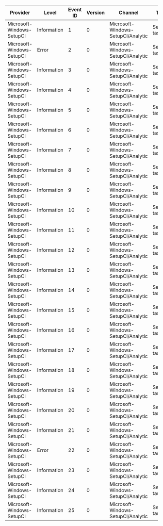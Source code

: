 Provider                   |  Level        |  Event ID  |  Version  |  Channel                             |  Task          |  Opcode  |  Keyword         |  Message
---------------------------|---------------|------------|-----------|--------------------------------------|----------------|----------|------------------|-------------------------------------------------------------------
Microsoft-Windows-SetupCl  |  Information  |  1         |  0        |  Microsoft-Windows-SetupCl/Analytic  |  SetupCl task  |          |  keyDiagnostic   |  SetupCl statistic ({Name}): {Description} = {Statistic}.
Microsoft-Windows-SetupCl  |  Error        |  2         |  0        |  Microsoft-Windows-SetupCl/Analytic  |  SetupCl task  |          |  keyDiagnostic   |  {SourceFunction}@{SourceLine} : {Message}
Microsoft-Windows-SetupCl  |  Information  |  3         |  0        |  Microsoft-Windows-SetupCl/Analytic  |  SetupCl task  |          |  keyDiagnostic   |  {SourceFunction}@{SourceLine} : {Message}
Microsoft-Windows-SetupCl  |  Information  |  4         |  0        |  Microsoft-Windows-SetupCl/Analytic  |  SetupCl task  |  Start   |  keyPerformance  |
Microsoft-Windows-SetupCl  |  Information  |  5         |  0        |  Microsoft-Windows-SetupCl/Analytic  |  SetupCl task  |  Stop    |  keyPerformance  |
Microsoft-Windows-SetupCl  |  Information  |  6         |  0        |  Microsoft-Windows-SetupCl/Analytic  |  SetupCl task  |  Start   |  keyPerformance  |
Microsoft-Windows-SetupCl  |  Information  |  7         |  0        |  Microsoft-Windows-SetupCl/Analytic  |  SetupCl task  |  Stop    |  keyPerformance  |
Microsoft-Windows-SetupCl  |  Information  |  8         |  0        |  Microsoft-Windows-SetupCl/Analytic  |  SetupCl task  |  Start   |  keyPerformance  |
Microsoft-Windows-SetupCl  |  Information  |  9         |  0        |  Microsoft-Windows-SetupCl/Analytic  |  SetupCl task  |  Stop    |  keyPerformance  |
Microsoft-Windows-SetupCl  |  Information  |  10        |  0        |  Microsoft-Windows-SetupCl/Analytic  |  SetupCl task  |  Start   |  keyPerformance  |
Microsoft-Windows-SetupCl  |  Information  |  11        |  0        |  Microsoft-Windows-SetupCl/Analytic  |  SetupCl task  |  Stop    |  keyPerformance  |
Microsoft-Windows-SetupCl  |  Information  |  12        |  0        |  Microsoft-Windows-SetupCl/Analytic  |  SetupCl task  |  Start   |  keyPerformance  |  SetupCl has started processing system registry hive: {HiveName}.
Microsoft-Windows-SetupCl  |  Information  |  13        |  0        |  Microsoft-Windows-SetupCl/Analytic  |  SetupCl task  |  Stop    |  keyPerformance  |  SetupCl has finished processing system registry hive: {HiveName}.
Microsoft-Windows-SetupCl  |  Information  |  14        |  0        |  Microsoft-Windows-SetupCl/Analytic  |  SetupCl task  |  Start   |  keyPerformance  |
Microsoft-Windows-SetupCl  |  Information  |  15        |  0        |  Microsoft-Windows-SetupCl/Analytic  |  SetupCl task  |  Stop    |  keyPerformance  |
Microsoft-Windows-SetupCl  |  Information  |  16        |  0        |  Microsoft-Windows-SetupCl/Analytic  |  SetupCl task  |          |  keyDiagnostic   |  SetupCl will replace all instances of SID: [{SID}].
Microsoft-Windows-SetupCl  |  Information  |  17        |  0        |  Microsoft-Windows-SetupCl/Analytic  |  SetupCl task  |          |  keyDiagnostic   |  SetupCl will rewrite the old SID to: [{SID}].
Microsoft-Windows-SetupCl  |  Information  |  18        |  0        |  Microsoft-Windows-SetupCl/Analytic  |  SetupCl task  |          |  keyDiagnostic   |  SetupCl will replace all instances of path: [{Path}].
Microsoft-Windows-SetupCl  |  Information  |  19        |  0        |  Microsoft-Windows-SetupCl/Analytic  |  SetupCl task  |          |  keyDiagnostic   |  SetupCl will rewrite the old path to: [{Path}].
Microsoft-Windows-SetupCl  |  Information  |  20        |  0        |  Microsoft-Windows-SetupCl/Analytic  |  SetupCl task  |  Start   |  keyPerformance  |
Microsoft-Windows-SetupCl  |  Information  |  21        |  0        |  Microsoft-Windows-SetupCl/Analytic  |  SetupCl task  |  Stop    |  keyPerformance  |
Microsoft-Windows-SetupCl  |  Error        |  22        |  0        |  Microsoft-Windows-SetupCl/Analytic  |  SetupCl task  |          |  keyDiagnostic   |  Error: {Message} (status = 0x{Status})
Microsoft-Windows-SetupCl  |  Information  |  23        |  0        |  Microsoft-Windows-SetupCl/Analytic  |  SetupCl task  |  Start   |  keyPerformance  |
Microsoft-Windows-SetupCl  |  Information  |  24        |  0        |  Microsoft-Windows-SetupCl/Analytic  |  SetupCl task  |  Stop    |  keyPerformance  |
Microsoft-Windows-SetupCl  |  Information  |  25        |  0        |  Microsoft-Windows-SetupCl/Analytic  |  SetupCl task  |          |  keyDiagnostic   |  SetupCl will extend the following partition: [{Path}].